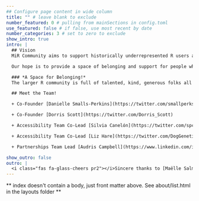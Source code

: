 ```yaml
---
## Configure page content in wide column
title: "" # leave blank to exclude
number_featured: 0 # pulling from mainSections in config.toml
use_featured: false # if false, use most recent by date
number_categories: 3 # set to zero to exclude
show_intro: true
intro: |
  ## Vision
  MiR Community aims to support historically underrepresented R users around the world.

  Our hope is to provide a space of belonging and support for people who identify as underrepresented minority R useRs. Through community-led efforts, we hope to provide opportunities for historically underrepresented minorities to grow professionally and to contribute to the R community.

  ### *A Space for Belonging!*
  The larger R community is full of talented, kind, generous folks all over the world. Our goal is to make sure that more folks, no matter who they are or where they're from has access to R, opportunities for success with R programming language, and feels welcomed to contribute to the global community.

  ## Meet the Team!

  + Co-Founder [Danielle Smalls-Perkins](https://twitter.com/smallperks)

  + Co-Founder [Dorris Scott](https://twitter.com/Dorris_Scott)

  + Accessibility Team Co-Lead [Silvia Canelón](https://twitter.com/spcanelon)

  + Accessibility Team Co-Lead [Liz Hare](https://twitter.com/DogGeneticsLLC)

  + Partnerships Team Lead [Audris Campbell](https://www.linkedin.com/in/audriscampbell/)

show_outro: false
outro: |
  <i class="fas fa-glass-cheers pr2"></i>Sincere thanks to [Maëlle Salmon](https://masalmon.eu/) for her help naming this Hugo theme!
---
```


** index doesn't contain a body, just front matter above.
See about/list.html in the layouts folder **
